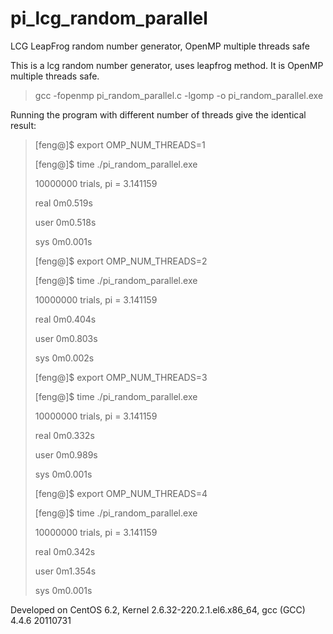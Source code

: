 # pi_lcg_random_parallel
LCG LeapFrog random number generator, OpenMP multiple threads safe

This is a lcg random number generator, uses leapfrog method. It is OpenMP multiple threads safe.

>gcc -fopenmp pi_random_parallel.c -lgomp -o pi_random_parallel.exe

Running the program with different number of threads give the identical result:

>
>[feng@]$  export OMP_NUM_THREADS=1
>
>[feng@]$  time ./pi_random_parallel.exe 
>
> 10000000 trials, pi = 3.141159 
>
>real	0m0.519s
>
>user	0m0.518s
>
>sys	0m0.001s
>
>[feng@]$  export OMP_NUM_THREADS=2
> 
>[feng@]$  time ./pi_random_parallel.exe 
>
> 10000000 trials, pi = 3.141159 
>
>real	0m0.404s
>
>user	0m0.803s
>
>sys	0m0.002s
>
>[feng@]$  export OMP_NUM_THREADS=3
> 
>[feng@]$  time ./pi_random_parallel.exe 
>
> 10000000 trials, pi = 3.141159 
>
>real	0m0.332s
>
>user	0m0.989s
>
>sys	0m0.001s
>
>[feng@]$  export OMP_NUM_THREADS=4
> 
>[feng@]$  time ./pi_random_parallel.exe 
>
 >10000000 trials, pi = 3.141159 
>
>real	0m0.342s
>
>user	0m1.354s
>
>sys	0m0.001s
>
>

Developed on CentOS 6.2, Kernel 2.6.32-220.2.1.el6.x86_64, gcc (GCC) 4.4.6 20110731

